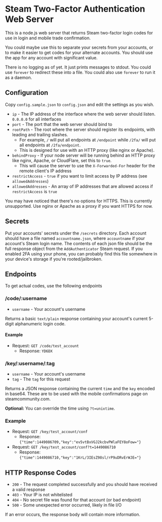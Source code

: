 # Steam Two-Factor Authentication Web Server

This is a node.js web server that returns Steam two-factor login codes for use in login and mobile trade confirmation.

You could maybe use this to separate your secrets from your accounts, or to make it easier to get codes for your
alternate accounts. You should use the app for any account with significant value.

There is no logging as of yet. It just prints messages to stdout. You could use `forever` to redirect these into a file.
You could also use `forever` to run it as a daemon.

## Configuration

Copy `config.sample.json` to `config.json` and edit the settings as you wish.

- `ip` - The IP address of the interface where the web server should listen. `0.0.0.0` for all interfaces
- `port` - The port that the web server should bind to
- `rootPath` - The root where the server should register its endpoints, with leading and trailing slashes.
	- For example, `/` will put all endpoints at `/endpoint` while `/2fa/` will put all endpoints at `/2fa/endpoint`.
	- This is designed for use with an HTTP proxy (like nginx or Apache).
- `behindProxy` - If your node server will be running behind an HTTP proxy like nginx, Apache, or CloudFlare, set this to `true`.
	- This will cause the server to use the `X-Forwarded-For` header for the remote client's IP address
- `restrictAccess` - `true` if you want to limit access by IP address (see `allowedAddresses`)
- `allowedAddresses` - An array of IP addresses that are allowed access if `restrictAccess` is `true`

You may have noticed that there's no options for HTTPS. This is currently unsupported. Use nginx or Apache as a proxy
if you want HTTPS for now.

## Secrets

Put your accounts' secrets under the `/secrets` directory. Each account should have a file named `accountname.json`,
where `accountname` if your account's Steam login name. The contents of each json file should be the full response
object from the `AddAuthenticator` Steam request. If you enabled 2FA using your phone, you can probably find this file
somewhere in your device's storage if you're rooted/jailbroken.

## Endpoints

To get actual codes, use the following endpoints

### /code/:username
- `username` - Your account's username

Returns a basic `text/plain` response containing your account's current 5-digit alphanumeric login code.

#### Example

- Request: `GET /code/test_account`
	- Response: `YD6DX`

### /key/:username/:tag
- `username` - Your account's username
- `tag` - The `tag` for this request

Returns a JSON response containing the current `time` and the `key` encoded in base64. These are to be used with the
mobile confirmations page on steamcommunity.com.

**Optional:** You can override the time using `?t=unixtime`.

### Example

- Request: `GET /key/test_account/conf`
    - Response: `{"time":1449086709,"key":"ev5vtBxVGJ2kcbvPWlaFEY8oFow="}`
- Request: `GET /key/test_account/conf?t=1449086710`
	- Response: `{"time":1449086710,"key":"1KrL/3IEsZ98sl/rP9uDRvErWJE="}`

## HTTP Response Codes

- `200` - The request completed successfully and you should have received a valid response
- `403` - Your IP is not whitelisted
- `404` - No secret file was found for that account (or bad endpoint)
- `500` - Some unexpected error occurred, likely in file I/O

If an error occurs, the response body will contain more information.
